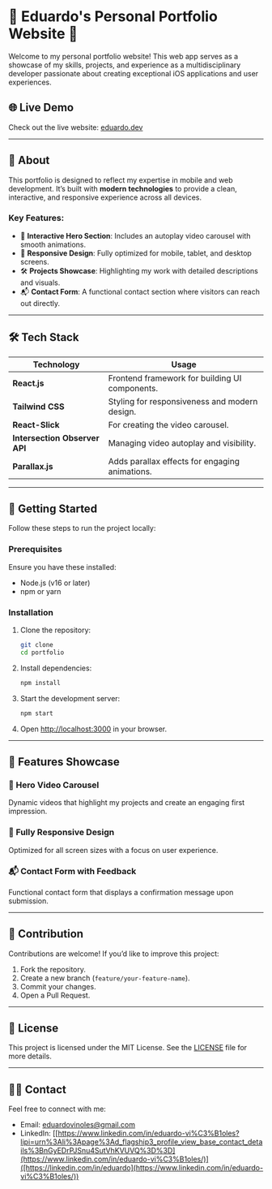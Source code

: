 # 🚀 Eduardo's Personal Portfolio Website 🌟

Welcome to my personal portfolio website! This web app serves as a showcase of my skills, projects, and experience as a multidisciplinary developer passionate about creating exceptional iOS applications and user experiences.

## 🌐 Live Demo

Check out the live website: [eduardo.dev](https://eduardo.dev)

---

## 📖 About

This portfolio is designed to reflect my expertise in mobile and web development. It’s built with **modern technologies** to provide a clean, interactive, and responsive experience across all devices.

### Key Features:

- 🎥 **Interactive Hero Section**: Includes an autoplay video carousel with smooth animations.
- 🌟 **Responsive Design**: Fully optimized for mobile, tablet, and desktop screens.
- 🛠️ **Projects Showcase**: Highlighting my work with detailed descriptions and visuals.
- 📬 **Contact Form**: A functional contact section where visitors can reach out directly.

---

## 🛠️ Tech Stack

| **Technology**                | **Usage**                                      |
| ----------------------------- | ---------------------------------------------- |
| **React.js**                  | Frontend framework for building UI components. |
| **Tailwind CSS**              | Styling for responsiveness and modern design.  |
| **React-Slick**               | For creating the video carousel.               |
| **Intersection Observer API** | Managing video autoplay and visibility.        |
| **Parallax.js**               | Adds parallax effects for engaging animations. |

---

## 🚀 Getting Started

Follow these steps to run the project locally:

### Prerequisites

Ensure you have these installed:

- Node.js (v16 or later)
- npm or yarn

### Installation

1. Clone the repository:

   ```bash
   git clone
   cd portfolio
   ```

2. Install dependencies:

   ```bash
   npm install
   ```

3. Start the development server:

   ```bash
   npm start
   ```

4. Open [http://localhost:3000](http://localhost:3000) in your browser.

---

## 🌟 Features Showcase

### 🎥 Hero Video Carousel

Dynamic videos that highlight my projects and create an engaging first impression.

### 📱 Fully Responsive Design

Optimized for all screen sizes with a focus on user experience.

### 📬 Contact Form with Feedback

Functional contact form that displays a confirmation message upon submission.

---

## 🤝 Contribution

Contributions are welcome! If you’d like to improve this project:

1. Fork the repository.
2. Create a new branch (`feature/your-feature-name`).
3. Commit your changes.
4. Open a Pull Request.

---

## 📄 License

This project is licensed under the MIT License. See the [LICENSE](./LICENSE) file for more details.

---

## 🙋‍♂️ Contact

Feel free to connect with me:

- Email: [eduardovinoles@gmail.com](mailto:eduardovinoles@gmail.com)
- LinkedIn: [[https://www.linkedin.com/in/eduardo-vi%C3%B1oles?lipi=urn%3Ali%3Apage%3Ad_flagship3_profile_view_base_contact_details%3BnGyEDrPJSnu4SutVhKVUVQ%3D%3D](https://www.linkedin.com/in/eduardo-vi%C3%B1oles/)]([https://linkedin.com/in/eduardo](https://www.linkedin.com/in/eduardo-vi%C3%B1oles/))
